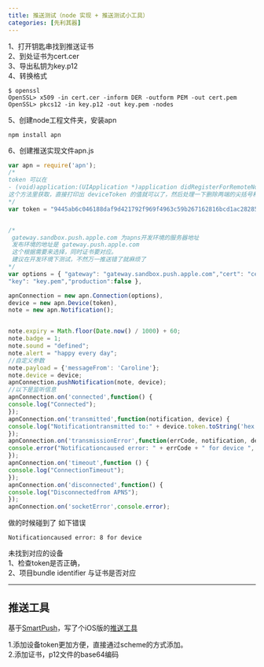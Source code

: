 ```yaml
---
title: 推送测试（node 实现 + 推送测试小工具）
categories: [先利其器]
---
```



1、打开钥匙串找到推送证书  
2、到处证书为cert.cer  
3、导出私钥为key.p12  
4、转换格式  

```
$ openssl
OpenSSL> x509 -in cert.cer -inform DER -outform PEM -out cert.pem
OpenSSL> pkcs12 -in key.p12 -out key.pem -nodes
```

5、创建node工程文件夹，安装apn

```
npm install apn
```
6、创建推送实现文件apn.js

```js
var apn = require('apn');
/*
token 可以在
- (void)application:(UIApplication *)application didRegisterForRemoteNotificationsWithDeviceToken:(NSData *)deviceToken;
这个方法里获取，直接打印出 deviceToken 的值就可以了，然后处理一下删除两端的尖括号和中间的空格
*/
var token = "9445ab6c046188daf9d421792f969f4963c59b267162816bcd1ac2828582baa6";


/*
 gateway.sandbox.push.apple.com 为apns开发环境的服务器地址
 发布环境的地址是 gateway.push.apple.com
 这个根据需要来选择，同时证书要对应。
 建议在开发环境下测试，不然万一推送错了就麻烦了
*/
var options = { "gateway": "gateway.sandbox.push.apple.com","cert": "cert.pem",
"key": "key.pem","production":false },

apnConnection = new apn.Connection(options),   
device = new apn.Device(token),
note = new apn.Notification();


note.expiry = Math.floor(Date.now() / 1000) + 60;
note.badge = 1;
note.sound = "defined";
note.alert = "happy every day";
//自定义参数
note.payload = {'messageFrom': 'Caroline'};
note.device = device;
apnConnection.pushNotification(note, device);
//以下是监听信息
apnConnection.on('connected',function() {
console.log("Connected");
});
apnConnection.on('transmitted',function(notification, device) {
console.log("Notificationtransmitted to:" + device.token.toString('hex'));
});
apnConnection.on('transmissionError',function(errCode, notification, device) {
console.error("Notificationcaused error: " + errCode + " for device ", device,notification);
});
apnConnection.on('timeout',function () {
console.log("ConnectionTimeout");
});
apnConnection.on('disconnected',function() {
console.log("Disconnectedfrom APNS");
});
apnConnection.on('socketError',console.error);

```
做的时候碰到了 如下错误
```
Notificationcaused error: 8 for device
```
未找到对应的设备  
1、检查token是否正确，  
2、项目bundle identifier 与证书是否对应  

---

## 推送工具
基于[SmartPush](https://github.com/shaojiankui/SmartPush)，写了个iOS版的[推送工具](https://github.com/DullDevil/PushTest)

1.添加设备token更加方便，直接通过scheme的方式添加。  
2.添加证书，p12文件的base64编码
